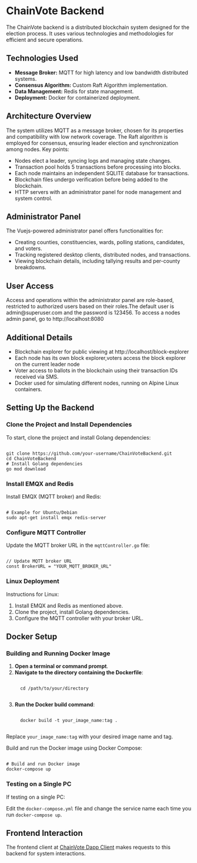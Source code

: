 <!DOCTYPE html>
<html>

<body>

<h1>ChainVote Backend</h1>

<p>The ChainVote backend is a distributed blockchain system designed for the election process. It uses various technologies and methodologies for efficient and secure operations.</p>

<h2>Technologies Used</h2>
<ul>
  <li><strong>Message Broker:</strong> MQTT for high latency and low bandwidth distributed systems.</li>
  <li><strong>Consensus Algorithm:</strong> Custom Raft Algorithm implementation.</li>
  <li><strong>Data Management:</strong> Redis for state management.</li>
  <li><strong>Deployment:</strong> Docker for containerized deployment.</li>
</ul>

<h2>Architecture Overview</h2>
<p>The system utilizes MQTT as a message broker, chosen for its properties and compatibility with low network coverage. The Raft algorithm is employed for consensus, ensuring leader election and synchronization among nodes. Key points:</p>
<ul>
  <li>Nodes elect a leader, syncing logs and managing state changes.</li>
  <li>Transaction pool holds 5 transactions before processing into blocks.</li>
  <li>Each node maintains an independent SQLITE database for transactions.</li>
  <li>Blockchain files undergo verification before being added to the blockchain.</li>
  <li>HTTP servers with an administrator panel for node management and system control.</li>
</ul>

<h2>Administrator Panel</h2>
<p>The Vuejs-powered administrator panel offers functionalities for:</p>
<ul>
  <li>Creating counties, constituencies, wards, polling stations, candidates, and voters.</li>
  <li>Tracking registered desktop clients, distributed nodes, and transactions.</li>
  <li>Viewing blockchain details, including tallying results and per-county breakdowns.</li>
</ul>

<h2>User Access</h2>
<p>Access and operations within the administrator panel are role-based, restricted to authorized users based on their roles.The default user is admin@superuser.com and the password is 123456. To access a nodes admin panel, go to http://localhost:8080</p>

<h2>Additional Details</h2>
<ul>
  <li>Blockchain explorer for public viewing at http://localhost/block-explorer</li>
  <li>Each node has its own block explorer,voters access the block explorer on the current leader node</li>
  <li>Voter access to ballots in the blockchain using their transaction IDs received via SMS.</li>
  <li>Docker used for simulating different nodes, running on Alpine Linux containers.</li>
</ul>

<h2>Setting Up the Backend</h2>

<h3>Clone the Project and Install Dependencies</h3>
<p>To start, clone the project and install Golang dependencies:</p>
<pre><code>
git clone https://github.com/your-username/ChainVoteBackend.git
cd ChainVoteBackend
# Install Golang dependencies
go mod download
</code></pre>

<h3>Install EMQX and Redis</h3>
<p>Install EMQX (MQTT broker) and Redis:</p>
<pre><code>
# Example for Ubuntu/Debian
sudo apt-get install emqx redis-server
</code></pre>

<h3>Configure MQTT Controller</h3>
<p>Update the MQTT broker URL in the <code>mqttController.go</code> file:</p>
<pre><code>
// Update MQTT broker URL
const BrokerURL = "YOUR_MQTT_BROKER_URL"
</code></pre>

<h3>Linux Deployment</h3>
<p>Instructions for Linux:</p>
<ol>
  <li>Install EMQX and Redis as mentioned above.</li>
  <li>Clone the project, install Golang dependencies.</li>
  <li>Configure the MQTT controller with your broker URL.</li>
</ol>

<h2>Docker Setup</h2>

<h3>Building and Running Docker Image</h3>
<ol>
  <li><strong>Open a terminal or command prompt</strong>.</li>
  <li><strong>Navigate to the directory containing the Dockerfile</strong>:</li>
  <pre><code>
  cd /path/to/your/directory
  </code></pre>
  <li><strong>Run the Docker build command</strong>:</li>
  <pre><code>
  docker build -t your_image_name:tag .
  </code></pre>
</ol>

<p>Replace <code>your_image_name:tag</code> with your desired image name and tag.</p>

<p>Build and run the Docker image using Docker Compose:</p>
<pre><code>
# Build and run Docker image
docker-compose up
</code></pre>

<h3>Testing on a Single PC</h3>
<p>If testing on a single PC:</p>
<p>Edit the <code>docker-compose.yml</code> file and change the service name each time you run <code>docker-compose up</code>.</p>

<h2>Frontend Interaction</h2>
<p>The frontend client at <a href="https://github.com/mark-judah/chainvote_dapp_client" target="_blank">ChainVote Dapp Client</a> makes requests to this backend for system interactions.</p>


</body>
</html>
